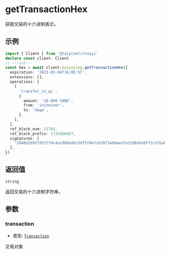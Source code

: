 # getTransactionHex

获取交易的十六进制表示。

## 示例

```ts twoslash
import { Client } from '@taiyinet/ctaiyi'
declare const client: Client
// ---cut---
const hex = await client.baiyujing.getTransactionHex({
  expiration: '2025-02-04T16:05:57',
  extensions: [],
  operations: [
    [
      'transfer_to_qi',
      {
        amount: '10.000 YANG',
        from: 'initminer',
        to: 'dage',
      },
    ],
  ],
  ref_block_num: 21701,
  ref_block_prefix: 1734260487,
  signatures: [
    '2040d2b937d51ff4c4ac08bbd6c5df5f4bfcb3973ab8aeafe229845e0ff3c5f6a629f4dbe96633abd377fdc5521947b64ae4a41faecffbc5a4d1fe0cd49f0bcf7e',
  ],
})
```

## 返回值

`string`

返回交易的十六进制字符串。

## 参数

### transaction

- 类型: [`Transaction`](/guide/types#transaction)

交易对象
